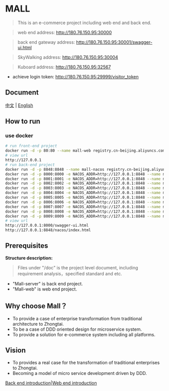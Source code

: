 # MALL 

> This is an e-commerce project including web end and back end.

> web end address:  http://180.76.150.95:30000

> back end gateway address: http://180.76.150.95:30001/swagger-ui.html

> SkyWalking address: http://180.76.150.95:30004

> Kuboard address: http://180.76.150.95:32567 
- achieve login token: http://180.76.150.95:29999/visitor_token 

## Document
[中文](README-ZH.md) | [English](README.md)

## How to run
### use docker   
   ``` bash
   # run front-end project
   docker run -d -p 80:80 --name mall-web registry.cn-beijing.aliyuncs.com/w929732982/mall-web
   # view url
   http://127.0.0.1
   # run back-end project
   docker run -d -p 8848:8848 --name mall-nacos registry.cn-beijing.aliyuncs.com/w929732982/mall-nacos
   docker run -d -p 8000:8000 -e NACOS_ADDR=http://127.0.0.1:8848 --name mall-gateway registry.cn-beijing.aliyuncs.com/w929732982/mall-gateway
   docker run -d -p 8001:8001 -e NACOS_ADDR=http://127.0.0.1:8848 --name mall-goods-borwse registry.cn-beijing.aliyuncs.com/w929732982/mall-goods-borwse
   docker run -d -p 8002:8002 -e NACOS_ADDR=http://127.0.0.1:8848 --name mall-goods-feedback registry.cn-beijing.aliyuncs.com/w929732982/mall-goods-feedback
   docker run -d -p 8003:8003 -e NACOS_ADDR=http://127.0.0.1:8848 --name mall-goods-statics registry.cn-beijing.aliyuncs.com/w929732982/mall-goods-statics
   docker run -d -p 8004:8004 -e NACOS_ADDR=http://127.0.0.1:8848 --name mall-order-cancel registry.cn-beijing.aliyuncs.com/w929732982/mall-order-cancel
   docker run -d -p 8005:8005 -e NACOS_ADDR=http://127.0.0.1:8848 --name mall-order-create registry.cn-beijing.aliyuncs.com/w929732982/mall-order-create
   docker run -d -p 8006:8006 -e NACOS_ADDR=http://127.0.0.1:8848 --name mall-order-payment registry.cn-beijing.aliyuncs.com/w929732982/mall-order-payment
   docker run -d -p 8007:8007 -e NACOS_ADDR=http://127.0.0.1:8848 --name mall-user-info registry.cn-beijing.aliyuncs.com/w929732982/mall-user-info
   docker run -d -p 8008:8008 -e NACOS_ADDR=http://127.0.0.1:8848 --name mall-user-login registry.cn-beijing.aliyuncs.com/w929732982/mall-user-login
   docker run -d -p 8009:8009 -e NACOS_ADDR=http://127.0.0.1:8848 --name mall-user-register registry.cn-beijing.aliyuncs.com/w929732982/mall-user-register
   # view url
   http://127.0.0.1:8000/swagger-ui.html
   http://127.0.0.1:8848/nacos/index.html
```
## Prerequisites
**Structure description:**
> Files under "/doc" is the project level document, including requirement analysis，specified standard and etc.

- "Mall-server" is back end project.
- "Mall-web" is web end project.

## Why choose Mall？
- To provide a case of enterprise transformation from traditional architecture to Zhongtai.
- To be a case of DDD oriented design for microservice system.
- To provide a solution for e-commerce system including all platforms.

## Vision
- To provides a real case for the transformation of traditional enterprises to Zhongtai.
- Becoming a model of micro service development driven by DDD.


[Back end introduction](Mall-server/README.md)|[Web end introduction](Mall-web/README.md)

